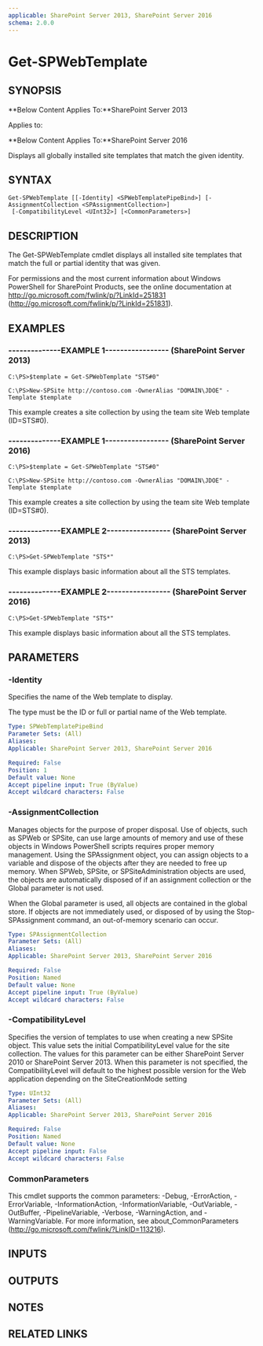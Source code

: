 ```yaml
---
applicable: SharePoint Server 2013, SharePoint Server 2016
schema: 2.0.0
---
```


# Get-SPWebTemplate

## SYNOPSIS
**Below Content Applies To:**SharePoint Server 2013

Applies to:

**Below Content Applies To:**SharePoint Server 2016

Displays all globally installed site templates that match the given identity.



## SYNTAX

```
Get-SPWebTemplate [[-Identity] <SPWebTemplatePipeBind>] [-AssignmentCollection <SPAssignmentCollection>]
 [-CompatibilityLevel <UInt32>] [<CommonParameters>]
```

## DESCRIPTION
The Get-SPWebTemplate cmdlet displays all installed site templates that match the full or partial identity that was given.

For permissions and the most current information about Windows PowerShell for SharePoint Products, see the online documentation at http://go.microsoft.com/fwlink/p/?LinkId=251831 (http://go.microsoft.com/fwlink/p/?LinkId=251831).

## EXAMPLES

### --------------EXAMPLE 1----------------- (SharePoint Server 2013)
```
C:\PS>$template = Get-SPWebTemplate "STS#0"

C:\PS>New-SPSite http://contoso.com -OwnerAlias "DOMAIN\JDOE" -Template $template
```

This example creates a site collection by using the team site Web template (ID=STS#0).

### --------------EXAMPLE 1----------------- (SharePoint Server 2016)
```
C:\PS>$template = Get-SPWebTemplate "STS#0"

C:\PS>New-SPSite http://contoso.com -OwnerAlias "DOMAIN\JDOE" -Template $template
```

This example creates a site collection by using the team site Web template (ID=STS#0).

### --------------EXAMPLE 2----------------- (SharePoint Server 2013)
```
C:\PS>Get-SPWebTemplate "STS*"
```

This example displays basic information about all the STS templates.

### --------------EXAMPLE 2----------------- (SharePoint Server 2016)
```
C:\PS>Get-SPWebTemplate "STS*"
```

This example displays basic information about all the STS templates.

## PARAMETERS

### -Identity
Specifies the name of the Web template to display.

The type must be the ID or full or partial name of the Web template.

```yaml
Type: SPWebTemplatePipeBind
Parameter Sets: (All)
Aliases: 
Applicable: SharePoint Server 2013, SharePoint Server 2016

Required: False
Position: 1
Default value: None
Accept pipeline input: True (ByValue)
Accept wildcard characters: False
```

### -AssignmentCollection
Manages objects for the purpose of proper disposal.
Use of objects, such as SPWeb or SPSite, can use large amounts of memory and use of these objects in Windows PowerShell scripts requires proper memory management.
Using the SPAssignment object, you can assign objects to a variable and dispose of the objects after they are needed to free up memory.
When SPWeb, SPSite, or SPSiteAdministration objects are used, the objects are automatically disposed of if an assignment collection or the Global parameter is not used.

When the Global parameter is used, all objects are contained in the global store.
If objects are not immediately used, or disposed of by using the Stop-SPAssignment command, an out-of-memory scenario can occur.

```yaml
Type: SPAssignmentCollection
Parameter Sets: (All)
Aliases: 
Applicable: SharePoint Server 2013, SharePoint Server 2016

Required: False
Position: Named
Default value: None
Accept pipeline input: True (ByValue)
Accept wildcard characters: False
```

### -CompatibilityLevel
Specifies the version of templates to use when creating a new SPSite object.
This value sets the initial CompatibilityLevel value for the site collection.
The values for this parameter can be either SharePoint Server 2010 or SharePoint Server 2013.
When this parameter is not specified, the CompatibilityLevel will default to the highest possible version for the Web application depending on the SiteCreationMode setting

```yaml
Type: UInt32
Parameter Sets: (All)
Aliases: 
Applicable: SharePoint Server 2013, SharePoint Server 2016

Required: False
Position: Named
Default value: None
Accept pipeline input: False
Accept wildcard characters: False
```

### CommonParameters
This cmdlet supports the common parameters: -Debug, -ErrorAction, -ErrorVariable, -InformationAction, -InformationVariable, -OutVariable, -OutBuffer, -PipelineVariable, -Verbose, -WarningAction, and -WarningVariable. For more information, see about_CommonParameters (http://go.microsoft.com/fwlink/?LinkID=113216).

## INPUTS

## OUTPUTS

## NOTES

## RELATED LINKS

